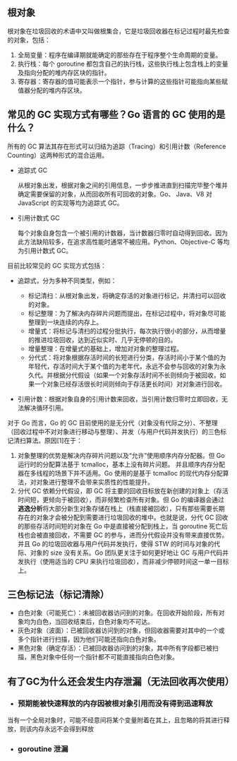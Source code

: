  

## 根对象

根对象在垃圾回收的术语中又叫做根集合，它是垃圾回收器在标记过程时最先检查的对象，包括：

1. 全局变量：程序在编译期就能确定的那些存在于程序整个生命周期的变量。
2. 执行栈：每个 goroutine 都包含自己的执行栈，这些执行栈上包含栈上的变量及指向分配的堆内存区块的指针。
3. 寄存器：寄存器的值可能表示一个指针，参与计算的这些指针可能指向某些赋值器分配的堆内存区块。

## 常见的 GC 实现方式有哪些？Go 语言的 GC 使用的是什么？ 

所有的 GC 算法其存在形式可以归结为追踪（Tracing）和引用计数（Reference Counting）这两种形式的混合运用。

- 追踪式 GC

  从根对象出发，根据对象之间的引用信息，一步步推进直到扫描完毕整个堆并确定需要保留的对象，从而回收所有可回收的对象。Go、 Java、V8 对 JavaScript 的实现等均为追踪式 GC。

- 引用计数式 GC

  每个对象自身包含一个被引用的计数器，当计数器归零时自动得到回收。因为此方法缺陷较多，在追求高性能时通常不被应用。Python、Objective-C 等均为引用计数式 GC。

目前比较常见的 GC 实现方式包括：

- 追踪式，分为多种不同类型，例如：

  - 标记清扫：从根对象出发，将确定存活的对象进行标记，并清扫可以回收的对象。
  - 标记整理：为了解决内存碎片问题而提出，在标记过程中，将对象尽可能整理到一块连续的内存上。
  - 增量式：将标记与清扫的过程分批执行，每次执行很小的部分，从而增量的推进垃圾回收，达到近似实时、几乎无停顿的目的。
  - 增量整理：在增量式的基础上，增加对对象的整理过程。
  - 分代式：将对象根据存活时间的长短进行分类，存活时间小于某个值的为年轻代，存活时间大于某个值的为老年代，永远不会参与回收的对象为永久代。并根据分代假设（如果一个对象存活时间不长则倾向于被回收，如果一个对象已经存活很长时间则倾向于存活更长时间）对对象进行回收。

- 引用计数：根据对象自身的引用计数来回收，当引用计数归零时立即回收，无法解决循环引用。

对于 Go 而言，Go 的 GC 目前使用的是无分代（对象没有代际之分）、不整理（回收过程中不对对象进行移动与整理）、并发（与用户代码并发执行）的三色标记清扫算法。原因[1]在于：

1. 对象整理的优势是解决内存碎片问题以及“允许”使用顺序内存分配器。但 Go 运行时的分配算法基于 tcmalloc，基本上没有碎片问题。 并且顺序内存分配器在多线程的场景下并不适用。Go 使用的是基于 tcmalloc 的现代内存分配算法，对对象进行整理不会带来实质性的性能提升。
2. 分代 GC 依赖分代假设，即 GC 将主要的回收目标放在新创建的对象上（存活时间短，更倾向于被回收），而非频繁检查所有对象。但 Go 的编译器会通过**逃逸分析**将大部分新生对象存储在栈上（栈直接被回收），只有那些需要长期存在的对象才会被分配到需要进行垃圾回收的堆中。也就是说，分代 GC 回收的那些存活时间短的对象在 Go 中是直接被分配到栈上，当 goroutine 死亡后栈也会被直接回收，不需要 GC 的参与，进而分代假设并没有带来直接优势。并且 Go 的垃圾回收器与用户代码并发执行，使得 STW 的时间与对象的代际、对象的 size 没有关系。Go 团队更关注于如何更好地让 GC 与用户代码并发执行（使用适当的 CPU 来执行垃圾回收），而非减少停顿时间这一单一目标上。

## 三色标记法（标记清除）

- 白色对象（可能死亡）：未被回收器访问到的对象。在回收开始阶段，所有对象均为白色，当回收结束后，白色对象均不可达。
- 灰色对象（波面）：已被回收器访问到的对象，但回收器需要对其中的一个或多个指针进行扫描，因为他们可能还指向白色对象。
- 黑色对象（确定存活）：已被回收器访问到的对象，其中所有字段都已被扫描，黑色对象中任何一个指针都不可能直接指向白色对象。

## 有了GC为什么还会发生内存泄漏（无法回收再次使用）

- ### 预期能被快速释放的内存因被根对象引用而没有得到迅速释放

​      当有一个全局对象时，可能不经意间将某个变量附着在其上，且忽略的将其进行释放，则该内存永远不会得到释放

- ### goroutine 泄漏

  
